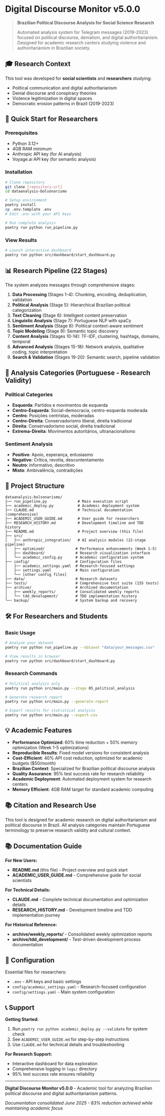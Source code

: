 # Digital Discourse Monitor v5.0.0

> **Brazilian Political Discourse Analysis for Social Science Research**
> 
> Automated analysis system for Telegram messages (2019-2023) focused on political discourse, denialism, and digital authoritarianism. Designed for academic research centers studying violence and authoritarianism in Brazilian society.

## 🎓 Research Context

This tool was developed for **social scientists** and **researchers** studying:
- Political communication and digital authoritarianism
- Denial discourse and conspiracy theories
- Violence legitimization in digital spaces
- Democratic erosion patterns in Brazil (2019-2023)

## 🚀 Quick Start for Researchers

### Prerequisites
- Python 3.12+
- 4GB RAM minimum
- Anthropic API key (for AI analysis)
- Voyage.ai API key (for semantic analysis)

### Installation
```bash
# Clone repository
git clone [repository-url]
cd dataanalysis-bolsonarismo

# Setup environment
poetry install
cp .env.template .env
# Edit .env with your API keys

# Run complete analysis
poetry run python run_pipeline.py
```

### View Results
```bash
# Launch interactive dashboard
poetry run python src/dashboard/start_dashboard.py
```

## 📊 Research Pipeline (22 Stages)

The system analyzes messages through comprehensive stages:

1. **Data Processing** (Stages 1-4): Chunking, encoding, deduplication, validation
2. **Political Analysis** (Stage 5): Hierarchical Brazilian political categorization
3. **Text Cleaning** (Stage 6): Intelligent content preservation
4. **Linguistic Analysis** (Stage 7): Portuguese NLP with spaCy
5. **Sentiment Analysis** (Stage 8): Political context-aware sentiment
6. **Topic Modeling** (Stage 9): Semantic topic discovery
7. **Content Analysis** (Stages 10-14): TF-IDF, clustering, hashtags, domains, temporal
8. **Advanced Analysis** (Stages 15-18): Network analysis, qualitative coding, topic interpretation
9. **Search & Validation** (Stages 19-20): Semantic search, pipeline validation

## 🔬 Analysis Categories (Portuguese - Research Validity)

### Political Categories
- **Esquerda**: Partidos e movimentos de esquerda
- **Centro-Esquerda**: Social-democracia, centro-esquerda moderada
- **Centro**: Posições centristas, moderadas
- **Centro-Direita**: Conservadorismo liberal, direita tradicional
- **Direita**: Conservadorismo social, direita tradicional
- **Extrema-Direita**: Movimentos autoritários, ultranacionalismo

### Sentiment Analysis
- **Positivo**: Apoio, esperança, entusiasmo
- **Negativo**: Crítica, revolta, descontentamento
- **Neutro**: Informativo, descritivo
- **Misto**: Ambivalência, contradições

## 📁 Project Structure

```
dataanalysis-bolsonarismo/
├── run_pipeline.py              # Main execution script
├── academic_deploy.py           # Academic deployment system
├── CLAUDE.md                    # Technical documentation (comprehensive)
├── ACADEMIC_USER_GUIDE.md       # User guide for researchers
├── RESEARCH_HISTORY.md          # Development timeline and TDD history
├── README.md                    # Project overview (this file)
├── src/
│   ├── anthropic_integration/   # AI analysis modules (22-stage pipeline)
│   ├── optimized/              # Performance enhancements (Week 1-5)
│   ├── dashboard/              # Research visualization interface
│   └── academic_config.py      # Academic configuration system
├── config/                     # Configuration files
│   ├── academic_settings.yaml  # Research-focused settings
│   ├── settings.yaml           # Main configuration
│   └── [other config files]
├── data/                       # Research datasets
├── tests/                      # Comprehensive test suite (155 tests)
├── archive/                    # Archived documentation
│   ├── weekly_reports/         # Consolidated weekly reports
│   └── tdd_development/        # TDD implementation history
└── backup/                     # System backup and recovery
```

## 🛠️ For Researchers and Students

### Basic Usage
```bash
# Analyze your dataset
poetry run python run_pipeline.py --dataset "data/your_messages.csv"

# View results in browser
poetry run python src/dashboard/start_dashboard.py
```

### Research Commands
```bash
# Political analysis only
poetry run python src/main.py --stage 05_political_analysis

# Generate research report
poetry run python src/main.py --generate-report

# Export results for statistical analysis
poetry run python src/main.py --export-csv
```

## 💡 Academic Features

- **Performance Optimized**: 60% time reduction + 50% memory optimization (Week 1-5 optimizations)
- **Reproducible Results**: Fixed model versions for consistent analysis  
- **Cost-Efficient**: 40% API cost reduction, optimized for academic budgets ($50/month)
- **Brazilian Context**: Specialized for Brazilian political discourse analysis
- **Quality Assurance**: 95% test success rate for research reliability
- **Academic Deployment**: Automated deployment system for research centers
- **Memory Efficient**: 4GB RAM target for standard academic computing

## 📚 Citation and Research Use

This tool is designed for academic research on digital authoritarianism and political discourse in Brazil. All analysis categories maintain Portuguese terminology to preserve research validity and cultural context.

## 📚 Documentation Guide

**For New Users:**
- **README.md** (this file) - Project overview and quick start
- **ACADEMIC_USER_GUIDE.md** - Comprehensive guide for social scientists

**For Technical Details:**
- **CLAUDE.md** - Complete technical documentation and optimization details
- **RESEARCH_HISTORY.md** - Development timeline and TDD implementation journey

**For Historical Reference:**
- **archive/weekly_reports/** - Consolidated weekly optimization reports
- **archive/tdd_development/** - Test-driven development process documentation

## 🔧 Configuration

Essential files for researchers:
- `.env` - API keys and basic settings
- `config/academic_settings.yaml` - Research-focused configuration
- `config/settings.yaml` - Main system configuration

## 📞 Support

**Getting Started:**
1. Run `poetry run python academic_deploy.py --validate` for system check
2. See `ACADEMIC_USER_GUIDE.md` for step-by-step instructions
3. Use `CLAUDE.md` for technical details and troubleshooting

**For Research Support:**
- Interactive dashboard for data exploration
- Comprehensive logging in `logs/` directory
- 95% test success rate ensures reliability

---

**Digital Discourse Monitor v5.0.0** - Academic tool for analyzing Brazilian political discourse and digital authoritarianism patterns.

*Documentation consolidated June 2025 - 83% reduction achieved while maintaining academic focus*